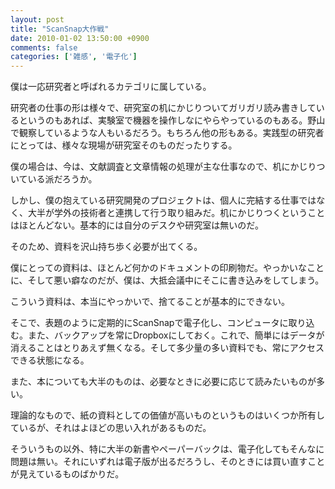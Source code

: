 ```yaml
---
layout: post
title: "ScanSnap大作戦"
date: 2010-01-02 13:50:00 +0900
comments: false
categories: ['雑感', '電子化']
---
```

僕は一応研究者と呼ばれるカテゴリに属している。

研究者の仕事の形は様々で、研究室の机にかじりついてガリガリ読み書きしているというのもあれば、実験室で機器を操作しなにやらやっているのもある。野山で観察しているような人もいるだろう。もちろん他の形もある。実践型の研究者にとっては、様々な現場が研究室そのものだったりする。

僕の場合は、今は、文献調査と文章情報の処理が主な仕事なので、机にかじりついている派だろうか。

しかし、僕の抱えている研究開発のプロジェクトは、個人に完結する仕事ではなく、大半が学外の技術者と連携して行う取り組みだ。机にかじりつくということはほとんどない。基本的には自分のデスクや研究室は無いのだ。

そのため、資料を沢山持ち歩く必要が出てくる。

僕にとっての資料は、ほとんど何かのドキュメントの印刷物だ。やっかいなことに、そして悪い癖なのだが、僕は、大抵会議中にそこに書き込みをしてしまう。

こういう資料は、本当にやっかいで、捨てることが基本的にできない。

そこで、表題のように定期的にScanSnapで電子化し、コンピュータに取り込む。また、バックアップを常にDropboxにしておく。これで、簡単にはデータが消えることはとりあえず無くなる。そして多少量の多い資料でも、常にアクセスできる状態になる。

また、本についても大半のものは、必要なときに必要に応じて読みたいものが多い。

理論的なもので、紙の資料としての価値が高いものというものはいくつか所有しているが、それはよほどの思い入れがあるものだ。

そういうもの以外、特に大半の新書やペーパーバックは、電子化してもそんなに問題は無い。それにいずれは電子版が出るだろうし、そのときには買い直すことが見えているものばかりだ。

